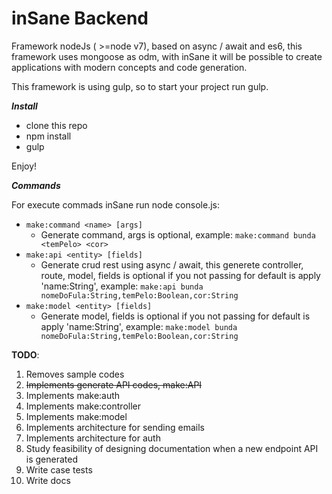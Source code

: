 # inSane Backend
Framework nodeJs ( >=node v7), based on async / await and es6, this framework uses mongoose as odm, with inSane it will be possible to create applications with modern concepts and code generation.

This framework is using gulp, so to start your project run gulp.

***Install***

 - clone this repo
 - npm install
 - gulp

Enjoy!

***Commands***

For execute commads inSane run node console.js:

 - `make:command <name> [args]`
	 - Generate command, args is optional, example: `make:command bunda <temPelo> <cor>`
 - `make:api <entity> [fields]`
	 - Generate crud rest using async / await, this generete controller, route, model, fields is optional if you not passing for default is apply 'name:String', example: `make:api bunda nomeDoFula:String,temPelo:Boolean,cor:String`
 - `make:model <entity> [fields]`
	 - Generate model, fields is optional if you not passing for default is apply 'name:String', example: `make:model bunda nomeDoFula:String,temPelo:Boolean,cor:String`





**TODO**:

 1. Removes sample codes
 2. ~~Implements generate API codes, make:API~~
 3. Implements make:auth
 4. Implements  make:controller
 5. Implements make:model
 6. Implements architecture for sending emails
 7. Implements architecture for auth
 8. Study feasibility of designing documentation when a new endpoint API is generated
 9. Write case tests
 10. Write docs
